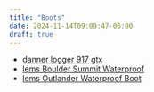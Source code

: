 ```yaml
---
title: "Boots"
date: 2024-11-14T09:00:47-06:00
draft: true
---
```


- [danner logger 917 gtx](https://www.danner.com/men/all-footwear/logger-917-cap-toe-sierra-gtx.html)
- [lems Boulder Summit Waterproof](https://www.lemsshoes.com/collections/all-mens-boots/products/mens-boulder-summit-waterproof)
- [lems Outlander Waterproof Boot](https://www.lemsshoes.com/collections/all-mens-products/products/mens-outlander-waterproof-boot?variant=39540758413370&country=US)